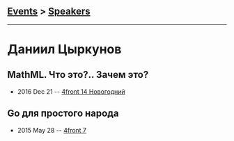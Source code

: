 ## [Events](../README.md) > [Speakers](../speakers.md)
---

# Даниил Цыркунов

## MathML. Что это?.. Зачем это?
- 2016 Dec 21 -- [4front 14 Новогодний](https://www.youtube.com/watch?v=aiJYA3Auavk)    
## Go для простого народа
- 2015 May 28 -- [4front 7](https://www.youtube.com/watch?v=n75_C0nI6jE)    
